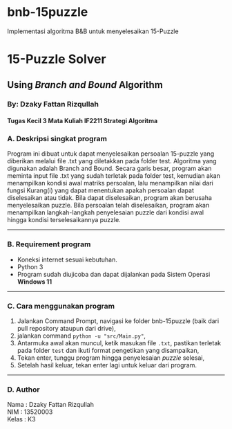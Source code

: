 # bnb-15puzzle
Implementasi algoritma B&amp;B untuk menyelesaikan 15-Puzzle

# 15-Puzzle Solver
## Using _Branch and Bound_ Algorithm
### By: Dzaky Fattan Rizqullah
#### Tugas Kecil 3 Mata Kuliah IF2211 Strategi Algoritma

### A. Deskripsi singkat program

Program ini dibuat untuk dapat menyelesaikan persoalan 15-puzzle yang diberikan melalui file .txt yang diletakkan pada folder test. Algoritma yang digunakan adalah Branch and Bound. Secara garis besar, program akan meminta input file .txt yang sudah terletak pada folder test, kemudian akan menampilkan kondisi awal matriks persoalan, lalu menampilkan nilai dari fungsi Kurang(i) yang dapat menentukan apakah persoalan dapat diselesaikan atau tidak. Bila dapat diselesaikan, program akan berusaha menyelesaikan puzzle. Bila persoalan telah diselesaikan, program akan menampilkan langkah-langkah penyelesaian puzzle dari kondisi awal hingga kondisi terselesaikannya puzzle.

---

### B. Requirement program
- Koneksi internet sesuai kebutuhan.
- Python 3 
- Program sudah diujicoba dan dapat dijalankan pada Sistem Operasi __Windows 11__

---

### C. Cara menggunakan program

1. Jalankan Command Prompt, navigasi ke folder bnb-15puzzle (baik dari pull repository ataupun dari drive),
2. jalankan command `python -u "src/Main.py"`,
3. Antarmuka awal akan muncul, ketik masukan file `.txt`, pastikan terletak pada folder `test` dan ikuti format pengetikan yang disampaikan,
4. Tekan enter, tunggu program hingga penyelesaian _puzzle_ selesai,
5. Setelah hasil keluar, tekan enter lagi untuk keluar dari program.

---

### D. Author

   Nama    : Dzaky Fattan Rizqullah  
   NIM     : 13520003  
   Kelas   : K3  